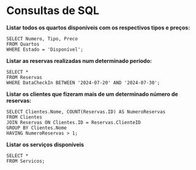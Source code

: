# Consultas de SQL

**Listar todos os quartos disponíveis com os respectivos tipos e preços:**
```
SELECT Numero, Tipo, Preco 
FROM Quartos 
WHERE Estado = 'Disponível';
```


**Listar as reservas realizadas num determinado período:**
```
SELECT * 
FROM Reservas 
WHERE DataCheckIn BETWEEN '2024-07-20' AND '2024-07-30';
```


**Listar os clientes que fizeram mais de um determinado número de reservas:**
```
SELECT Clientes.Nome, COUNT(Reservas.ID) AS NumeroReservas 
FROM Clientes 
JOIN Reservas ON Clientes.ID = Reservas.ClienteID 
GROUP BY Clientes.Nome 
HAVING NumeroReservas > 1;
```
**Listar os serviços disponíveis**

```
SELECT * 
FROM Servicos;
```
